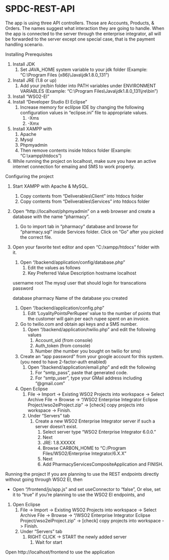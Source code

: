# SPDC-REST-API
The app is using three API controllers. Those are Accounts, Products, &amp; Orders. The names suggest what interaction they are going to handle. When the app is connected to the server through the enterprise integrator, all will be forwarded to the server except one special case, that is the payment handling scenario.


Installing Prerequisites
1. Install JDK
   1. Set JAVA_HOME system variable to your jdk folder (Example:  “C:\Program Files (x86)\Java\jdk1.8.0_131”)
1. Install JRE (1.8 or up)
   1. Add your jre/bin folder into PATH variables under ENVIRONMENT VARIABLES (Example:  “C:\Program Files\Java\jdk1.8.0_131\jre\bin”)
1. Install “WSO2-EI”
2. Install “Developer Studio EI Eclipse”
   1. Increase memory for eclilpse IDE by changing the following configuration values in “eclipse.ini” file to appropriate values.
      1. -Xms
      2. -Xmx
1. Install XAMPP with 
   1. Apache
   2. Mysql
   3. Phpmyadmin
   4. Then remove contents inside htdocs folder (Example: “C:\xampp\htdocs”)
1. While running the project on localhost, make sure you have an active internet connection for emaiing and SMS to work properly.


Configuring the project
1. Start XAMPP with Apache & MySQL.
   1. Copy contents from “Deliverables\Client” into htdocs folder
   2. Copy contents from “Deliverables\Services” into htdocs folder
1. Open “http://localhost/phpmyadmin” on a web browser and create a database with the name “pharmacy”.
   1. Go to import tab in “pharmacy” database and browse for “pharmacy.sql” inside Services folder. Click on “Go” after you picked the correct file.
1. Open your favorite text editor and open “C:/xampp/htdocs” folder with it.
   1. Open “/backend/application/config/database.php”
      1. Edit the values as follows
      2. Key
	Preferred Value
	Description
	hostname
	localhost
	

	username
	root
	The mysql user that should login for transcations
	password
	<empty string>
	

	database
	pharmacy
	Name of the database you created
	

   1. Open “/backend/application/config.php”
      1. Edit ‘LoyalityPointsPerRupee’ value to the number of points that the customer will gain per each rupee spent on an invoice.
   1. Go to twilio.com and obtain api keys and a SMS number.
      1. Open “/backend/application/twilio.php” and edit the following values
         1. Account_sid (from console)
         2. Auth_token (from console)
         3. Number (the number you bought on twilio for sms)
   1. Create an “app password” from your google account for this system. (you need to have 2-factor-auth enabled)
      1. Open “/backend/application/email.php” and edit the following
         1. For “smtp_pass”, paste that generated code.
         2. For “smtp_user”, type your GMail address including “@gmail.com”
   1. Open Eclipse
      1. File -> Import -> Existing WSO2 Projects into workspace -> Select Archive File -> Browse -> “/WSO2 Enterprise Integrator Eclipse Project/wso2eiProject.zip” -> [check] copy projects into workspace -> Finish.
      2. Under “Servers” tab
         1. Create a new WSO2 Enterprise Integrator server if such a server doesn’t exist.
            1. Select server type “WSO2 Enterprise Integrator 6.0.0.”
            2. Next
            3. JRE: 1.8.XXXXX
            4. Browse CARBON_HOME to “C:/Program Files/WSO2/Enterprise Integrator/6.X.X”
            5. Next
            6. Add PharmacyServicesCompositeApplication and FINISH.


Running the project
If you are planning to use the REST endpoints directly without going through WSO2 EI, then
* Open “/frontend/js/app.js” and set useConnector to “false”,
Or else, set it to “true” if you’re planning to use the WSO2 EI endpoints, and
1. Open Eclipse
   1. File -> Import -> Existing WSO2 Projects into workspace -> Select Archive File -> Browse -> “/WSO2 Enterprise Integrator Eclipse Project/wso2eiProject.zip” -> [check] copy projects into workspace -> Finish.
   2. Under “Servers” tab
      1. RIGHT CLICK -> START the newly added server
         1. Wait for start


Open http://localhost/frontend to use the application
